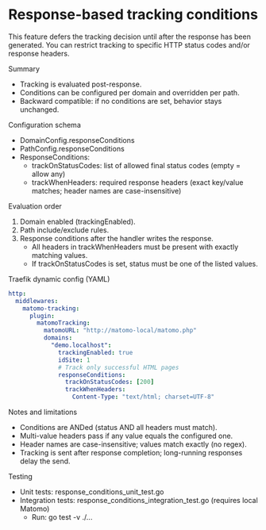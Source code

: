 # Response-based tracking conditions

This feature defers the tracking decision until after the response has been generated. You can restrict tracking to specific HTTP status codes and/or response headers.

Summary
- Tracking is evaluated post-response.
- Conditions can be configured per domain and overridden per path.
- Backward compatible: if no conditions are set, behavior stays unchanged.

Configuration schema
- DomainConfig.responseConditions
- PathConfig.responseConditions
- ResponseConditions:
  - trackOnStatusCodes: list of allowed final status codes (empty = allow any)
  - trackWhenHeaders: required response headers (exact key/value matches; header names are case-insensitive)

Evaluation order
1) Domain enabled (trackingEnabled).
2) Path include/exclude rules.
3) Response conditions after the handler writes the response.
   - All headers in trackWhenHeaders must be present with exactly matching values.
   - If trackOnStatusCodes is set, status must be one of the listed values.

Traefik dynamic config (YAML)
```yaml
http:
  middlewares:
    matomo-tracking:
      plugin:
        matomoTracking:
          matomoURL: "http://matomo-local/matomo.php"
          domains:
            "demo.localhost":
              trackingEnabled: true
              idSite: 1
              # Track only successful HTML pages
              responseConditions:
                trackOnStatusCodes: [200]
                trackWhenHeaders:
                  Content-Type: "text/html; charset=UTF-8"
```

Notes and limitations
- Conditions are ANDed (status AND all headers must match).
- Multi-value headers pass if any value equals the configured one.
- Header names are case-insensitive; values match exactly (no regex).
- Tracking is sent after response completion; long-running responses delay the send.

Testing
- Unit tests: response_conditions_unit_test.go
- Integration tests: response_conditions_integration_test.go (requires local Matomo)
  - Run: go test -v ./...